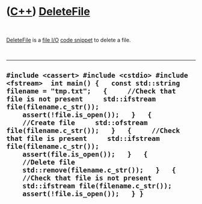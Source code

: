 



 

 

 

 

 

([C++](Cpp.htm)) [DeleteFile](CppDeleteFile.htm)
================================================

 

[DeleteFile](CppDeleteFile.htm) is a [file I/O](CppFileIo.htm) [code
snippet](CppCodeSnippets.htm) to delete a file.

 

  ---------------------------------------------------------------------------------------------------------------------------------------------------------------------------------------------------------------------------------------------------------------------------------------------------------------------------------------------------------------------------------------------------------------------------------------------------------------------------------------------------------------------------------------------------------------------------------------------------------------
  ` #include <cassert> #include <cstdio> #include <fstream>  int main() {   const std::string filename = "tmp.txt";   {     //Check that file is not present     std::ifstream file(filename.c_str());     assert(!file.is_open());   }   {     //Create file     std::ofstream file(filename.c_str());   }   {     //Check that file is present     std::ifstream file(filename.c_str());     assert(file.is_open());   }   {     //Delete file     std::remove(filename.c_str());   }   {     //Check that file is not present     std::ifstream file(filename.c_str());     assert(!file.is_open());   } } `
  ---------------------------------------------------------------------------------------------------------------------------------------------------------------------------------------------------------------------------------------------------------------------------------------------------------------------------------------------------------------------------------------------------------------------------------------------------------------------------------------------------------------------------------------------------------------------------------------------------------------

 

 

 

 

 





 



